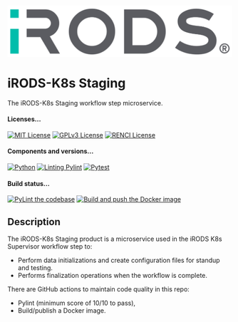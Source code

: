 <!--
BSD 3-Clause All rights reserved.

SPDX-License-Identifier: BSD 3-Clause
-->

[![iRODS](iRODS-Logo.png)](https://docs.irods.org)

# iRODS-K8s Staging
The iRODS-K8s Staging workflow step microservice.

#### Licenses...
[![MIT License](https://img.shields.io/badge/License-MIT-orange.svg)](https://github.com/irods-contrib/iRODS-K8s-Staging/blob/main/LICENSE)
[![GPLv3 License](https://img.shields.io/badge/License-GPL%20v3-yellow.svg)](https://opensource.org/licenses/)
[![RENCI License](https://img.shields.io/badge/License-RENCI-blue.svg)](https://www.renci.org/)
#### Components and versions...
[![Python](https://img.shields.io/badge/Python-3.12.2-orange)](https://github.com/python/cpython)
[![Linting Pylint](https://img.shields.io/badge/Pylint-%203.1.0-yellow)](https://github.com/PyCQA/pylint)
[![Pytest](https://img.shields.io/badge/Pytest-%208.1.1-blue)](https://github.com/pytest-dev/pytest)
#### Build status...
[![PyLint the codebase](https://github.com/irods-contrib/iRODS-K8s-Staging/actions/workflows/pylint.yml/badge.svg)](https://github.com/irods-contrib/iRODS-K8s-Staging/actions/workflows/pylint.yml)
[![Build and push the Docker image](https://github.com/irods-contrib/iRODS-K8s-Staging/actions/workflows/image-push.yml/badge.svg)](https://github.com/irods-contrib/iRODS-K8s-Staging/actions/workflows/image-push.yml)

## Description
The iRODS-K8s Staging product is a microservice used in the iRODS K8s Supervisor workflow step to:
 - Perform data initializations and create configuration files for standup and testing.
 - Performs finalization operations when the workflow is complete.

There are GitHub actions to maintain code quality in this repo:
 - Pylint (minimum score of 10/10 to pass),
 - Build/publish a Docker image.
